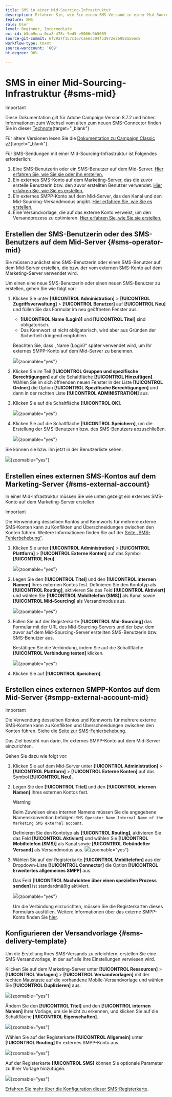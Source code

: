 ```yaml
---
title: SMS in einer Mid-Sourcing-Infrastruktur
description: Erfahren Sie, wie Sie einen SMS-Versand in einer Mid-Sourcing-Infrastruktur konfigurieren.
feature: SMS
role: User
level: Beginner, Intermediate
exl-id: b5eb9eaa-0ca8-478c-9ed5-e5006e9b5609
source-git-commit: 6f29a7f157c167cae6d304f5d972e2e958a56ec8
workflow-type: tm+mt
source-wordcount: '669'
ht-degree: 96%

---
```


# SMS in einer Mid-Sourcing-Infrastruktur {#sms-mid}

>[!IMPORTANT]
>
>Diese Dokumentation gilt für Adobe Campaign Version 8.7.2 und höher. Informationen zum Wechsel vom alten zum neuen SMS-Connector finden Sie in dieser [Technote](https://experienceleague.adobe.com/docs/campaign/technotes-ac/tn-new/sms-migration){target="_blank"}
>
>Für ältere Versionen lesen Sie die [Dokumentation zu Campaign Classic v7](https://experienceleague.adobe.com/de/docs/campaign-classic/using/sending-messages/sending-messages-on-mobiles/sms-set-up/sms-set-up){target="_blank"}.

Für SMS-Sendungen mit einer Mid-Sourcing-Infrastruktur ist Folgendes erforderlich:

1. Eine SMS-Benutzerin oder ein SMS-Benutzer auf dem Mid-Server. [Hier erfahren Sie, wie Sie sie oder ihn erstellen.](#sms-operator-mid)
1. Ein externes SMS-Konto auf dem Marketing-Server, das die zuvor erstelle Benutzerin bzw. den zuvor erstellten Benutzer verwendet. [Hier erfahren Sie, wie Sie es erstellen.](#sms-external-account)
1. Ein externes SMPP-Konto auf dem Mid-Server, das den Kanal und den Mid-Sourcing-Versandmodus angibt. [Hier erfahren Sie, wie Sie es erstellen.](#smpp-external-account-mid)
1. Eine Versandvorlage, die auf das externe Konto verweist, um den Versandprozess zu optimieren. [Hier erfahren Sie, wie Sie sie erstellen.](#sms-delivery-template)

## Erstellen der SMS-Benutzerin oder des SMS-Benutzers auf dem Mid-Server {#sms-operator-mid}

Sie müssen zunächst eine SMS-Benutzerin oder einen SMS-Benutzer auf dem Mid-Server erstellen, die bzw. der vom externen SMS-Konto auf dem Marketing-Server verwendet wird.

Um einen eine neue SMS-Benutzerin oder einen neuen SMS-Benutzer zu erstellen, gehen Sie wie folgt vor:

1. Klicken Sie unter **[!UICONTROL Administration]** > **[!UICONTROL Zugriffsverwaltung]** > **[!UICONTROL Benutzer]** auf **[!UICONTROL Neu]** und füllen Sie das Formular im neu geöffneten Fenster aus.

   * **[!UICONTROL Name (Login)]** und **[!UICONTROL Titel]** sind obligatorisch.
   * Das Kennwort ist nicht obligatorisch, wird aber aus Gründen der Sicherheit dringend empfohlen.

   Beachten Sie, dass „Name (Login)“ später verwendet wird, um Ihr externes SMPP-Konto auf dem Mid-Server zu benennen.

   ![](assets/smsoperator_mid.png){zoomable="yes"}

1. Klicken Sie im Teil **[!UICONTROL Gruppen und spezifische Berechtigungen]** auf die Schaltfläche **[!UICONTROL Hinzufügen]**.
Wählen Sie im sich öffnenden neuen Fenster in der Liste **[!UICONTROL Ordner]** die Option **[!UICONTROL Spezifische Berechtigungen]** und dann in der rechten Liste **[!UICONTROL ADMINISTRATION]** aus.

1. Klicken Sie auf die Schaltfläche **[!UICONTROL OK]**.

   ![](assets/smsoperator_rights.png){zoomable="yes"}

1. Klicken Sie auf die Schaltfläche **[!UICONTROL Speichern]**, um die Erstellung der SMS-Benutzerin bzw. des SMS-Benutzers abzuschließen.

   ![](assets/smsoperator_save.png){zoomable="yes"}

Sie können sie bzw. ihn jetzt in der Benutzerliste sehen.

![](assets/smsoperator_list.png){zoomable="yes"}

## Erstellen eines externen SMS-Kontos auf dem Marketing-Server {#sms-external-account}

In einer Mid-Infrastruktur müssen Sie wie unten gezeigt ein externes SMS-Konto auf dem Marketing-Server erstellen

>[!IMPORTANT]
>
>Die Verwendung desselben Kontos und Kennworts für mehrere externe SMS-Konten kann zu Konflikten und Überschneidungen zwischen den Konten führen. Weitere Informationen finden Sie auf der [Seite „SMS-Fehlerbehebung“](smpp-connection.md#sms-troubleshooting).

1. Klicken Sie unter **[!UICONTROL Administration]** > **[!UICONTROL Plattform]** > **[!UICONTROL Externe Konten]** auf das Symbol **[!UICONTROL Neu]**.

   ![](assets/sms_extaccount.png){zoomable="yes"}

1. Legen Sie den **[!UICONTROL Titel]** und den **[!UICONTROL internen Namen]** Ihres externen Kontos fest. Definieren Sie den Kontotyp als **[!UICONTROL Routing]**, aktivieren Sie das Feld **[!UICONTROL Aktiviert]** und wählen Sie **[!UICONTROL Mobiltelefon (SMS)]** als Kanal sowie **[!UICONTROL Mid-Sourcing]** als Versandmodus aus.

   ![](assets/mid_smsextaccount.png){zoomable="yes"}

1. Füllen Sie auf der Registerkarte **[!UICONTROL Mid-Sourcing]** das Formular mit der URL des Mid-Sourcing-Servers und der bzw. dem zuvor auf dem Mid-Sourcing-Server erstellten SMS-Benutzerin bzw. SMS-Benutzer aus.

   Bestätigen Sie die Verbindung, indem Sie auf die Schaltfläche **[!UICONTROL Verbindung testen]** klicken.

   ![](assets/midtab_smsextaccount.png){zoomable="yes"}

1. Klicken Sie auf **[!UICONTROL Speichern]**.

## Erstellen eines externen SMPP-Kontos auf dem Mid-Server {#smpp-external-account-mid}

>[!IMPORTANT]
>
>Die Verwendung desselben Kontos und Kennworts für mehrere externe SMS-Konten kann zu Konflikten und Überschneidungen zwischen den Konten führen. Siehe die [Seite zur SMS-Fehlerbehebung](smpp-connection.md#sms-troubleshooting).

Das Ziel besteht nun darin, Ihr externes SMPP-Konto auf dem Mid-Server einzurichten.

Gehen Sie dazu wie folgt vor:

1. Klicken Sie auf dem Mid-Server unter **[!UICONTROL Administration]** > **[!UICONTROL Plattform]** > **[!UICONTROL Externe Konten]** auf das Symbol **[!UICONTROL Neu]**.

1. Legen Sie den **[!UICONTROL Titel]** und den **[!UICONTROL internen Namen]** Ihres externen Kontos fest.

   >[!WARNING]
   >
   >Beim Zuweisen eines internen Namens müssen Sie die angegebene Namenskonvention befolgen: `SMS Operator Name_Internal Name of the Marketing SMS external account`.
   >

   Definieren Sie den Kontotyp als **[!UICONTROL Routing]**, aktivieren Sie das Feld **[!UICONTROL Aktiviert]** und wählen Sie **[!UICONTROL Mobiltelefon (SMS)]** als Kanal sowie **[!UICONTROL Gebündelter Versand]** als Versandmodus aus.
   ![](assets/mid_extaccount.png){zoomable="yes"}

1. Wählen Sie auf der Registerkarte **[!UICONTROL Mobiltelefon]** aus der Dropdown-Liste **[!UICONTROL Connector]** die Option **[!UICONTROL Erweitertes allgemeines SMPP]** aus.

   Das Feld **[!UICONTROL Nachrichten über einen speziellen Prozess senden]** ist standardmäßig aktiviert.

   ![](assets/sms_extaccount_connector.png){zoomable="yes"}

   Um die Verbindung einzurichten, müssen Sie die Registerkarten dieses Formulars ausfüllen. Weitere Informationen über das externe SMPP-Konto finden Sie [hier](smpp-external-account.md#smpp-connection-settings).

## Konfigurieren der Versandvorlage {#sms-delivery-template}

Um die Erstellung Ihres SMS-Versands zu erleichtern, erstellen Sie eine SMS-Versandvorlage, in der auf alle Ihre Einstellungen verwiesen wird.

Klicken Sie auf dem Marketing-Server unter **[!UICONTROL Ressourcen]** > **[!UICONTROL Vorlagen]** > **[!UICONTROL Versandvorlagen]** mit der rechten Maustaste auf die vorhandene Mobile-Versandvorlage und wählen Sie **[!UICONTROL Duplizieren]** aus.

![](assets/sms_template_duplicate.png){zoomable="yes"}

Ändern Sie den **[!UICONTROL Titel]** und den **[!UICONTROL internen Namen]** Ihrer Vorlage, um sie leicht zu erkennen, und klicken Sie auf die Schaltfläche **[!UICONTROL Eigenschaften]**.

![](assets/sms_template_name.png){zoomable="yes"}

Wählen Sie auf der Registerkarte **[!UICONTROL Allgemein]** unter **[!UICONTROL Routing]** Ihr externes SMPP-Konto aus.

![](assets/mid_template.png){zoomable="yes"}

Auf der Registerkarte **[!UICONTROL SMS]** können Sie optionale Parameter zu Ihrer Vorlage hinzufügen.

![](assets/sms_template_properties.png){zoomable="yes"}

[Erfahren Sie mehr über die Konfiguration dieser SMS-Registerkarte](sms-delivery-settings.md).
